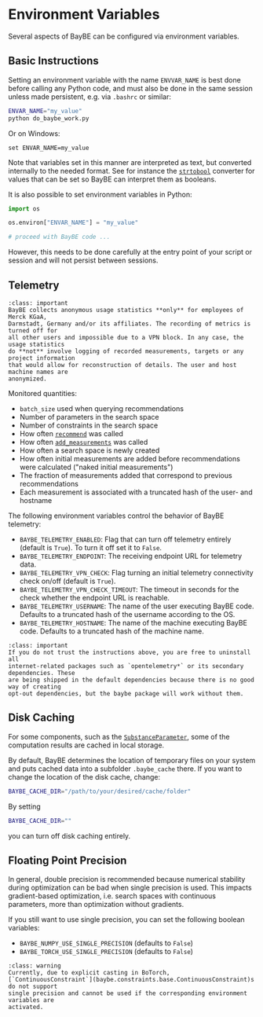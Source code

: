 # Environment Variables

Several aspects of BayBE can be configured via environment variables.

## Basic Instructions
Setting an environment variable with the name `ENVVAR_NAME` is best done before calling
any Python code, and must also be done in the same session unless made persistent, e.g.
via `.bashrc` or similar:
```bash
ENVAR_NAME="my_value"
python do_baybe_work.py
```
Or on Windows:
```shell
set ENVAR_NAME=my_value
```
Note that variables set in this manner are interpreted as text, but converted internally
to the needed format. See for instance the [`strtobool`](baybe.utils.boolean.strtobool) 
converter for values that can be set so BayBE can interpret them as booleans.

It is also possible to set environment variables in Python:
```python
import os

os.environ["ENVAR_NAME"] = "my_value"

# proceed with BayBE code ...
```
However, this needs to be done carefully at the entry point of your script or session and
will not persist between sessions.

## Telemetry

```{admonition} Telemetry Scope
:class: important
BayBE collects anonymous usage statistics **only** for employees of Merck KGaA, 
Darmstadt, Germany and/or its affiliates. The recording of metrics is turned off for
all other users and impossible due to a VPN block. In any case, the usage statistics
do **not** involve logging of recorded measurements, targets or any project information
that would allow for reconstruction of details. The user and host machine names are
anonymized.
```

Monitored quantities:
* `batch_size` used when querying recommendations
* Number of parameters in the search space
* Number of constraints in the search space
* How often [`recommend`](baybe.campaign.Campaign.recommend) was called
* How often [`add_measurements`](baybe.campaign.Campaign.add_measurements) was called
* How often a search space is newly created
* How often initial measurements are added before recommendations were calculated
  ("naked initial measurements")
* The fraction of measurements added that correspond to previous recommendations
* Each measurement is associated with a truncated hash of the user- and hostname

The following environment variables control the behavior of BayBE telemetry:
- `BAYBE_TELEMETRY_ENABLED`: Flag that can turn off telemetry entirely (default is
  `True`). To turn it off set it to `False`.
- `BAYBE_TELEMETRY_ENDPOINT`: The receiving endpoint URL for telemetry data.
- `BAYBE_TELEMETRY_VPN_CHECK`: Flag turning an initial telemetry connectivity check
  on/off (default is `True`).
- `BAYBE_TELEMETRY_VPN_CHECK_TIMEOUT`: The timeout in seconds for the check whether the
  endpoint URL is reachable.
- `BAYBE_TELEMETRY_USERNAME`: The name of the user executing BayBE code. Defaults to a
  truncated hash of the username according to the OS.
- `BAYBE_TELEMETRY_HOSTNAME`: The name of the machine executing BayBE code. Defaults to
  a truncated hash of the machine name.

```{admonition} Uninstalling Internet Packages
:class: important
If you do not trust the instructions above, you are free to uninstall all
internet-related packages such as `opentelemetry*` or its secondary dependencies. These
are being shipped in the default dependencies because there is no good way of creating
opt-out dependencies, but the baybe package will work without them.
```

## Disk Caching
For some components, such as the
[`SubstanceParameter`](baybe.parameters.substance.SubstanceParameter), some of the
computation results are cached in local storage.

By default, BayBE determines the location of temporary files on your system and puts
cached data into a subfolder `.baybe_cache` there. If you want to change the location of
the disk cache, change:
```bash
BAYBE_CACHE_DIR="/path/to/your/desired/cache/folder"
```

By setting
```bash
BAYBE_CACHE_DIR=""
```
you can turn off disk caching entirely.

## Floating Point Precision
In general, double precision is recommended because numerical stability during optimization
can be bad when single precision is used. This impacts gradient-based optimization,
i.e. search spaces with continuous parameters, more than optimization without gradients.

If you still want to use single precision, you can set the following boolean variables:
- `BAYBE_NUMPY_USE_SINGLE_PRECISION` (defaults to `False`)
- `BAYBE_TORCH_USE_SINGLE_PRECISION` (defaults to `False`)

```{admonition} Continuous Constraints in Single Precision
:class: warning
Currently, due to explicit casting in BoTorch, 
[`ContinuousConstraint`](baybe.constraints.base.ContinuousConstraint)s do not support
single precision and cannot be used if the corresponding environment variables are
activated.
```